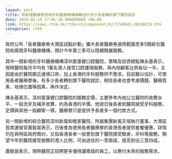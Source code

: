 ```yaml
---
layout: post
title: 有新增醫療券適用牙科醫療機構稱難估計多少長者轉到旗下醫院就診
date: 2024-02-19 17:01:30.000000000 +08:00
link: https://news.rthk.hk/rthk/ch/component/k2/1740943-20240219.htm
categories: rthk
---
```


政府公布「長者醫療券大灣區試點計劃」擴大長者醫療券適用範圍至多5間綜合醫院和兩間牙科醫療機構，預計今年第三季可以陸續開展服務。

其中一間新增的牙科醫療機構深圳愛康健口腔醫院，策略及投資總監陳永基表示，現時醫院每月平均有 1萬名港人接受口腔護理服務，與內地顧客比例各佔一半，主因是由於醫院鄰近邊境口岸，加上香港的牙科服務供不應求。目前難以估計，可使用長者醫療劵後，有多少長者轉到旗下醫院就診，相信長者也會考慮價錢、醫療質素、地理位置等因素，再作決定。

陳永基表示，深圳愛康健口腔醫院的服務定價，主要參考內地公立醫院的收費水平，一般洗牙及補牙收費，約為香港的半價。他說日後長者到醫院接受牙科服務，定價與其他一般顧客一樣，醫療劵只是提供予長者多一個付款方式。

另一間新增的綜合醫院深圳新風和睦家醫院，所屬集團新風天域執行董事、大灣區首席運營官蕭毅晃表示，日後會為使用長者醫療劵的香港長者提供套餐優惠，詳情仍在與特區政府商討，又指香港長者一般會到旗下醫院接受驗身，牙科等服務，期望今年到醫院接受服務的港人比例，可由過往的一至兩成，提高到佔三至四成。

蕭毅晃表示，現時醫院正招聘更多懂得講粵語的員工，以應付未來的服務需求。
